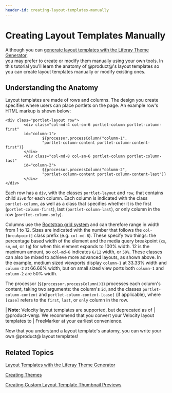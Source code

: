 ```yaml
---
header-id: creating-layout-templates-manually
---
```


# Creating Layout Templates Manually

Although you can 
[generate layout templates with the Liferay Theme Generator](/docs/7-1/tutorials/-/knowledge_base/t/creating-layout-templates-with-the-themes-generator),  
you may prefer to create or modify them manually using your own tools. In this 
tutorial you'll learn the anatomy of @product@'s layout templates so you can 
create layout templates manually or modify existing ones.

## Understanding the Anatomy

Layout templates are made of rows and columns. The design you create specifies 
where users can place portlets on the page. An example row's HTML markup is 
shown below:

    <div class="portlet-layout row">
            <div class="col-md-4 col-sm-6 portlet-column portlet-column-first" 
            id="column-1">
                    ${processor.processColumn("column-1", 
                    "portlet-column-content portlet-column-content-first")}
            </div>
            <div class="col-md-8 col-sm-6 portlet-column portlet-column-last" 
            id="column-2">
                    ${processor.processColumn("column-2", 
                    "portlet-column-content portlet-column-content-last")}
            </div>
    </div>

Each row has a `div`, with the classes `portlet-layout` and `row`, that contains 
child `div`s for each column. Each column is indicated with the class 
`portlet-column`, as well as a class that specifies whether it is the first 
(`portlet-column-first`), last (`portlet-column-last`), or only column in the 
row (`portlet-column-only`). 

Columns use the 
[Bootstrap grid system](https://getbootstrap.com/docs/4.0/layout/grid/) 
and can therefore range in width from 1 to 12. Sizes are indicated with the 
number that follows the `col-[breakpoint]` class prefix (e.g. `col-md-6`). These 
specify two things: the percentage based width of the element and the media 
query breakpoint (`xs`, `sm`, `md`, or `lg`) for when this element expands to 
100% width. 12 is the maximum amount, so `col-md-6` indicates `6/12` width, or 
`50%`. These classes can also be mixed to achieve more advanced layouts, as 
shown above. In the example, medium sized viewports display `column-1` at 33.33% 
width and `column-2` at 66.66% width, but on small sized view ports both 
`column-1` and `column-2` are 50% width. 

The processor (`${processor.processColumn()}`) processes each column's content, 
taking two arguments: the column's `id`, and the classes 
`portlet-column-content` and `portlet-column-content-[case]` (if applicable), 
where `[case]` refers to the `first`, `last`, or `only` column in the row. 

| **Note:** Velocity layout templates are supported, but deprecated as of
| @product-ver@. We recommend that you convert your Velocity layout templates to
| FreeMarker at your earliest convenience.

Now that you understand a layout template's anatomy, you can write your own 
@product@ layout templates!

## Related Topics

[Layout Templates with the Liferay Theme Generator](/docs/7-1/tutorials/-/knowledge_base/t/creating-layout-templates-with-the-themes-generator)

[Creating Themes](/docs/7-1/tutorials/-/knowledge_base/t/creating-themes)

[Creating Custom Layout Template Thumbnail Previews](/docs/7-1/tutorials/-/knowledge_base/t/creating-custom-layout-template-thumbnail-previews)
